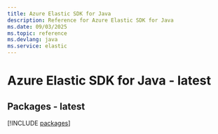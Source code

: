 ```yaml
---
title: Azure Elastic SDK for Java
description: Reference for Azure Elastic SDK for Java
ms.date: 09/03/2025
ms.topic: reference
ms.devlang: java
ms.service: elastic
---
```

# Azure Elastic SDK for Java - latest
## Packages - latest
[!INCLUDE [packages](elastic-index.md)]